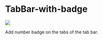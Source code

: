 TabBar-with-badge
=================
<img src="http://www.code4app.com/photo/52870bfc6803fa6e69000001_1.png" />

Add number badge on the tabs of the tab bar. 
